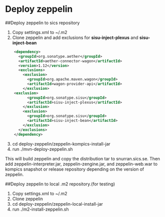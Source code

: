 # Deploy zeppelin

##Deploy zeppelin to sics repository

1.  Copy settings.xml to ~/.m2 
2.  Clone zeppelin
and add exclusions for **sisu-inject-plexus** and **sisu-inject-bean**
```xml
    <dependency>
      <groupId>org.sonatype.aether</groupId>
      <artifactId>aether-connector-wagon</artifactId>
      <version>1.12</version>
      <exclusions>
        <exclusion>
          <groupId>org.apache.maven.wagon</groupId>
          <artifactId>wagon-provider-api</artifactId>
        </exclusion>
	<exclusion>
          <groupId>org.sonatype.sisu</groupId>
          <artifactId>sisu-inject-plexus</artifactId>
        </exclusion>
        <exclusion>
          <groupId>org.sonatype.sisu</groupId>
          <artifactId>sisu-inject-bean</artifactId>
        </exclusion>   
      </exclusions>
    </dependency>
```
3.  cd deploy-zeppelin/zeppelin-kompics-install-jar
4.  run ./mvn-deploy-zeppelin.sh <path-to-zeppelin> <version>

This will build zeppelin and copy the distribution tar to snurran.sics.se. Then add  zeppelin-interpreter.jar, zeppelin-zengine.jar, and zeppelin-web.war to 
kompics snapshot or release repository depending on the version of zeppelin. 

##Deploy zeppelin to local .m2 repository.(for testing)  

1.  Copy settings.xml to ~/.m2 
2.  Clone zeppelin
3.  cd deploy-zeppelin/zeppelin-local-install-jar
4.  run ./m2-install-zeppelin.sh <path-to-zeppelin> <version>
